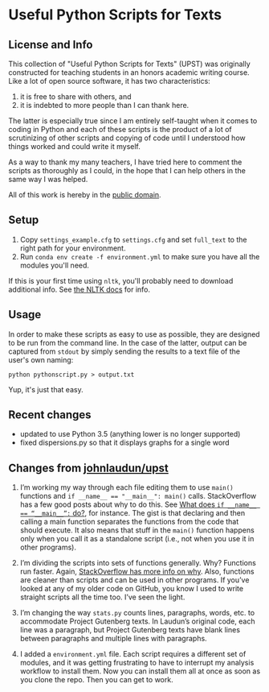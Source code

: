# Useful Python Scripts for Texts #


## License and Info ##

This collection of "Useful Python Scripts for Texts" (UPST) was originally constructed for teaching students in an honors academic writing course. Like a lot of open source software, it has two characteristics:

1. it is free to share with others, and
2. it is indebted to more people than I can thank here.

The latter is especially true since I am entirely self-taught when it comes to coding in Python and each of these scripts is the product of a lot of scrutinizing of other scripts and copying of code until I understood how things worked and could write it myself. 

As a way to thank my many teachers, I have tried here to comment the scripts as thoroughly as I could, in the hope that I can help others in the same way I was helped.

All of this work is hereby in the [public domain][].

## Setup ##

1. Copy ```settings_example.cfg``` to ```settings.cfg``` and set ```full_text``` to the right path for your environment.
2. Run ```conda env create -f environment.yml``` to make sure you have all the modules you'll need.

If this is your first time using ```nltk```, you'll probably need to download additional info. See [the NLTK docs](http://www.nltk.org/data.html) for info.

## Usage ##

In order to make these scripts as easy to use as possible, they are designed to be run from the command line. In the case of the latter, output can be captured from `stdout` by simply sending the results to a text file of the user's own naming:

    python pythonscript.py > output.txt

Yup, it's just that easy. 

[public domain]: http://creativecommons.org/publicdomain/

## Recent changes
- updated to use Python 3.5 (anything lower is no longer supported)
- fixed dispersions.py so that it displays graphs for a single word

## Changes from [johnlaudun/upst](https://github.com/johnlaudun/upst) ##

1. I’m working my way through each file editing them to use ```main()``` functions and ```if __name__ == "__main__": main()``` calls. StackOverflow has a few good posts about why to do this. See [What does `if __name__ == “__main__”:` do?](http://stackoverflow.com/questions/419163/what-does-if-name-main-do), for instance. The gist is that declaring and then calling a main function separates the functions from the code that should execute. It also means that stuff in the ```main()``` function happens only when you call it as a standalone script (i.e., not when you use it in other programs).

2. I’m dividing the scripts into sets of functions generally. Why? Functions run faster. Again, [StackOverflow has more info on why](http://stackoverflow.com/questions/11241523/why-does-python-code-run-faster-in-a-function). Also, functions are cleaner than scripts and can be used in other programs. If you’ve looked at any of my older code on GitHub, you know I used to write straight scripts all the time too. I’ve seen the light.

3. I’m changing the way ```stats.py``` counts lines, paragraphs, words, etc. to accommodate Project Gutenberg texts. In Laudun’s original code, each line was a paragraph, but Project Gutenberg texts have blank lines between paragraphs and multiple lines with paragraphs.

4. I added a ```environment.yml``` file. Each script requires a different set of modules, and it was getting frustrating to have to interrupt my analysis workflow to install them. Now you can install them all at once as soon as you clone the repo. Then you can get to work.
